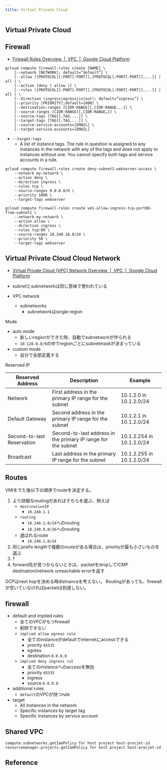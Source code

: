 ```yaml
---
title: Virtual Private Cloud
---
```


## Virtual Private Cloud


## Firewall
* [Firewall Rules Overview  |  VPC  |  Google Cloud Platform](https://cloud.google.com/vpc/docs/firewalls)


```
gcloud compute firewall-rules create [NAME] \
    [--network [NETWORK]; default=”default”] \
    [--allow ([PROTOCOL][:PORT[-PORT]],[PROTOCOL[:PORT[-PORT]],...]] | all ) \
    [--action (deny | allow )] \
    [--rules ([PROTOCOL][:PORT[-PORT]],[PROTOCOL[:PORT[-PORT]],...]] | all ) \
    [--direction (ingress|egress|in|out); default=”ingress”] \
    [--priority [PRIORITY];default=1000] \
    [--destination-ranges [CIDR-RANGE][,CIDR-RANGE...]] \
    [--source-ranges [CIDR-RANGE][,CIDR-RANGE…]] \
    [--source-tags [TAG][,TAG,...]] \
    [--target-tags [TAG][,TAG,...]] \
    [--source-service-accounts=[EMAIL] \
    [--target-service-accounts=[EMAIL]
```

* `--target-tags`
    * A list of instance tags. The rule in question is assigned to any instances in the network with any of the tags and does not apply to instances without one. You cannot specify both tags and service accounts in a rule.


```
gcloud compute firewall-rules create deny-subnet1-webserver-access \
    --network my-network \
    --action deny \
    --direction ingress \
    --rules tcp \
    --source-ranges 0.0.0.0/0 \
    --priority 1000 \
    --target-tags webserver
```

```
gcloud compute firewall-rules create vm1-allow-ingress-tcp-port80-from-subnet1 \
    --network my-network \
    --action allow \
    --direction ingress \
    --rules tcp:80 \
    --source-ranges 10.240.10.0/24 \
    --priority 50 \
    --target-tags webserver
```

## Virtual Private Cloud Cloud Network
* [Virtual Private Cloud (VPC) Network Overview  |  VPC  |  Google Cloud Platform](https://cloud.google.com/vpc/docs/vpc)

* subnetとsubnetworkは同じ意味で使われている
* VPC network
    * subnetworks
        * subnetworkはsingle region

Mode

* auto mode
    * 新しいregionができた時、自動でsubnetworkが作られる
    * `10.128.0.0/9`の中でregionごとにsubnetmaskが決まっている
* custom mode
    * 自分で全部定義する

Reserved IP

| Reserved Address           | Description                                                   | Example                   |
|----------------------------|---------------------------------------------------------------|---------------------------|
| Network                    | First address in the primary IP range for the subnet          | 10.1.2.0 in 10.1.2.0/24   |
| Default Gateway            | Second address in the primary IP range for the subnet         | 10.1.2.1 in 10.1.2.0/24   |
| Second-to-last Reservation | Second-to-last address in the primary IP range for the subnet | 10.1.2.254 in 10.1.2.0/24 |
| Broadcast                  | Last address in the primary IP range for the subnet           | 10.1.2.255 in 10.1.2.0/24 |

## Routes
VMIをでた後以下の順序でrouteを決定する。

1. より詳細なroutingがあればそちらを選ぶ、例えば
    * `destinationIP`
        * `10.240.1.1`
    * `routing`
        * `10.240.1.0/24`へのrouting
        * `10.240.0.0/16`へのrouting
    * 選ばれるroute
        * `10.240.1.0/24`
2. 同じprefix lengthで複数のrouteがある場合は、priorityが最も小さいものを選ぶ
3. ?
4. forward先が見つからないときは、packetをdropしてICMP destination/network unreachable errorを返す

GCPはnext hopを決める時distnanceを考えない。
Routingがあっても、firewallが空いていなければpacketは到達しない。


## firewall

* default and implied rules
    * 全てのVPCがもつfirewall
    * 削除できない
    * `implied allow egress rule`
        * 全てのinstanceがdefaultでinternetにaccessできる
        * priority `65535`
        * egress
        * destination `0.0.0.0`
    * `implied deny ingress rul`
        * 全てのinstanceへのaccessを無効
        * priority `65535`
        * ingress
        * source `0.0.0.0`
* additional rules
    * `default`のVPCが持つrule
* target
    * All instances in the network
    * Specific instances by target tag
    * Specific instances by service account



## Shared VPC


```
compute.subnetworks.getIamPolicy for host project host-procjet-id
resourcemanager.projects.getIamPolicy for host project host-procjet-id
```


## Reference
